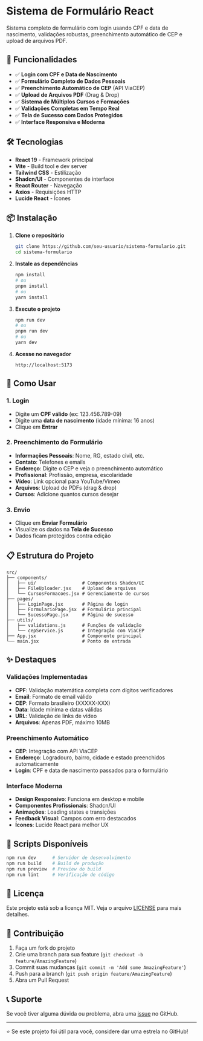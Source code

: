 # Sistema de Formulário React

Sistema completo de formulário com login usando CPF e data de nascimento, validações robustas, preenchimento automático de CEP e upload de arquivos PDF.

## 🚀 Funcionalidades

- ✅ **Login com CPF e Data de Nascimento**
- ✅ **Formulário Completo de Dados Pessoais**
- ✅ **Preenchimento Automático de CEP** (API ViaCEP)
- ✅ **Upload de Arquivos PDF** (Drag & Drop)
- ✅ **Sistema de Múltiplos Cursos e Formações**
- ✅ **Validações Completas em Tempo Real**
- ✅ **Tela de Sucesso com Dados Protegidos**
- ✅ **Interface Responsiva e Moderna**

## 🛠️ Tecnologias

- **React 19** - Framework principal
- **Vite** - Build tool e dev server
- **Tailwind CSS** - Estilização
- **Shadcn/UI** - Componentes de interface
- **React Router** - Navegação
- **Axios** - Requisições HTTP
- **Lucide React** - Ícones

## 📦 Instalação

1. **Clone o repositório**
   ```bash
   git clone https://github.com/seu-usuario/sistema-formulario.git
   cd sistema-formulario
   ```

2. **Instale as dependências**
   ```bash
   npm install
   # ou
   pnpm install
   # ou
   yarn install
   ```

3. **Execute o projeto**
   ```bash
   npm run dev
   # ou
   pnpm run dev
   # ou
   yarn dev
   ```

4. **Acesse no navegador**
   ```
   http://localhost:5173
   ```

## 🎯 Como Usar

### 1. Login
- Digite um **CPF válido** (ex: 123.456.789-09)
- Digite uma **data de nascimento** (idade mínima: 16 anos)
- Clique em **Entrar**

### 2. Preenchimento do Formulário
- **Informações Pessoais**: Nome, RG, estado civil, etc.
- **Contato**: Telefones e emails
- **Endereço**: Digite o CEP e veja o preenchimento automático
- **Profissional**: Profissão, empresa, escolaridade
- **Vídeo**: Link opcional para YouTube/Vimeo
- **Arquivos**: Upload de PDFs (drag & drop)
- **Cursos**: Adicione quantos cursos desejar

### 3. Envio
- Clique em **Enviar Formulário**
- Visualize os dados na **Tela de Sucesso**
- Dados ficam protegidos contra edição

## 📋 Estrutura do Projeto

```
src/
├── components/
│   ├── ui/                 # Componentes Shadcn/UI
│   ├── FileUploader.jsx    # Upload de arquivos
│   └── CursosFormacoes.jsx # Gerenciamento de cursos
├── pages/
│   ├── LoginPage.jsx       # Página de login
│   ├── FormularioPage.jsx  # Formulário principal
│   └── SucessoPage.jsx     # Página de sucesso
├── utils/
│   ├── validations.js      # Funções de validação
│   └── cepService.js       # Integração com ViaCEP
├── App.jsx                 # Componente principal
└── main.jsx                # Ponto de entrada
```

## ✨ Destaques

### Validações Implementadas
- **CPF**: Validação matemática completa com dígitos verificadores
- **Email**: Formato de email válido
- **CEP**: Formato brasileiro (XXXXX-XXX)
- **Data**: Idade mínima e datas válidas
- **URL**: Validação de links de vídeo
- **Arquivos**: Apenas PDF, máximo 10MB

### Preenchimento Automático
- **CEP**: Integração com API ViaCEP
- **Endereço**: Logradouro, bairro, cidade e estado preenchidos automaticamente
- **Login**: CPF e data de nascimento passados para o formulário

### Interface Moderna
- **Design Responsivo**: Funciona em desktop e mobile
- **Componentes Profissionais**: Shadcn/UI
- **Animações**: Loading states e transições
- **Feedback Visual**: Campos com erro destacados
- **Ícones**: Lucide React para melhor UX

## 🔧 Scripts Disponíveis

```bash
npm run dev      # Servidor de desenvolvimento
npm run build    # Build de produção
npm run preview  # Preview do build
npm run lint     # Verificação de código
```

## 📝 Licença

Este projeto está sob a licença MIT. Veja o arquivo [LICENSE](LICENSE) para mais detalhes.

## 🤝 Contribuição

1. Faça um fork do projeto
2. Crie uma branch para sua feature (`git checkout -b feature/AmazingFeature`)
3. Commit suas mudanças (`git commit -m 'Add some AmazingFeature'`)
4. Push para a branch (`git push origin feature/AmazingFeature`)
5. Abra um Pull Request

## 📞 Suporte

Se você tiver alguma dúvida ou problema, abra uma [issue](https://github.com/seu-usuario/sistema-formulario/issues) no GitHub.

---

⭐ Se este projeto foi útil para você, considere dar uma estrela no GitHub!

